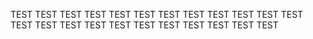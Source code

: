 TEST
TEST
TEST
TEST
TEST
TEST
TEST
TEST
TEST
TEST
TEST
TEST
TEST
TEST
TEST
TEST
TEST
TEST
TEST
TEST
TEST
TEST
TEST
